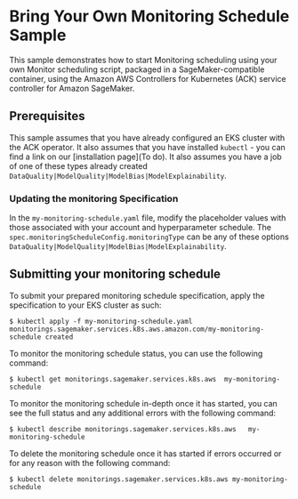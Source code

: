 # Bring Your Own Monitoring Schedule Sample

This sample demonstrates how to start Monitoring scheduling using your own Monitor scheduling script, packaged in a SageMaker-compatible container, using the Amazon AWS Controllers for Kubernetes (ACK) service controller for Amazon SageMaker.   


## Prerequisites

This sample assumes that you have already configured an EKS cluster with the ACK operator. It also assumes that you have installed `kubectl` - you can find a link on our [installation page](To do). It also assumes you have a job of one of these types already created `DataQuality|ModelQuality|ModelBias|ModelExplainability`.


### Updating the monitoring Specification

In the `my-monitoring-schedule.yaml` file, modify the placeholder values with those associated with your account and hyperparameter schedule. The `spec.monitoringScheduleConfig.monitoringType` can be any of these options `DataQuality|ModelQuality|ModelBias|ModelExplainability`.  

## Submitting your monitoring schedule

To submit your prepared monitoring schedule specification, apply the specification to your EKS cluster as such:
```
$ kubectl apply -f my-monitoring-schedule.yaml
monitorings.sagemaker.services.k8s.aws.amazon.com/my-monitoring-schedule created
```

To monitor the monitoring schedule status, you can use the following command:
```
$ kubectl get monitorings.sagemaker.services.k8s.aws  my-monitoring-schedule
```

To monitor the monitoring schedule in-depth once it has started, you can see the full status and any additional errors with the following command:
```
$ kubectl describe monitorings.sagemaker.services.k8s.aws   my-monitoring-schedule
```

To delete the monitoring schedule once it has started if errors occurred or for any reason with the following command:
```
$ kubectl delete monitorings.sagemaker.services.k8s.aws my-monitoring-schedule
```
